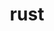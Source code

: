 ---
title: "rust"
layout: cache
categories: [package, develop-2024-02-04]
meta: {"versions": ["1.75.0"], "compilers": ["apple-clang@=15.0.0", "gcc@=11.4.0", "gcc@=7.5.0", "gcc@=9.4.0"], "oss": ["ubuntu18.04", "ubuntu20.04", "ubuntu22.04", "ventura"], "platforms": ["darwin", "linux"], "targets": ["aarch64", "neoverse_v1", "neoverse_v2", "ppc64le", "x86_64_v3"], "stacks": ["developer-tools", "e4s", "e4s-neoverse-v2", "e4s-neoverse_v1", "e4s-oneapi", "e4s-power", "ml-darwin-aarch64-mps", "ml-linux-x86_64-cpu", "ml-linux-x86_64-cuda", "ml-linux-x86_64-rocm", "radiuss", "root"], "num_specs": 11, "num_specs_by_stack": {"ml-darwin-aarch64-mps": 2, "root": 11, "developer-tools": 1, "radiuss": 1, "e4s-neoverse_v1": 1, "e4s-power": 1, "e4s": 1, "e4s-neoverse-v2": 1, "e4s-oneapi": 1, "ml-linux-x86_64-rocm": 2, "ml-linux-x86_64-cpu": 2, "ml-linux-x86_64-cuda": 2}}
spec_details: [{"hash": "fb3mwwleilyz2monbtjbgybm44r44fhh", "compiler": "apple-clang@=15.0.0", "versions": ["1.75.0"], "os": "ventura", "platform": "darwin", "target": "aarch64", "variants": ["build_system=generic", "~dev", "~docs", "+src"], "stacks": ["ml-darwin-aarch64-mps", "root"], "size": "-", "tarball": "https://binaries.spack.io/releases/develop-2024-02-04/build_cache/darwin-ventura-aarch64/apple-clang-15.0.0/rust-1.75.0/darwin-ventura-aarch64-apple-clang-15.0.0-rust-1.75.0-fb3mwwleilyz2monbtjbgybm44r44fhh.spack"}, {"hash": "5j4in5hf2mi2kri2nhugb3ltqywjmwmj", "compiler": "apple-clang@=15.0.0", "versions": ["1.75.0"], "os": "ventura", "platform": "darwin", "target": "aarch64", "variants": ["build_system=generic", "+dev", "~docs", "+src"], "stacks": ["ml-darwin-aarch64-mps", "root"], "size": "-", "tarball": "https://binaries.spack.io/releases/develop-2024-02-04/build_cache/darwin-ventura-aarch64/apple-clang-15.0.0/rust-1.75.0/darwin-ventura-aarch64-apple-clang-15.0.0-rust-1.75.0-5j4in5hf2mi2kri2nhugb3ltqywjmwmj.spack"}, {"hash": "pol7v2jmar4hts4fmy6sevl4lnejiogd", "compiler": "gcc@=7.5.0", "versions": ["1.75.0"], "os": "ubuntu18.04", "platform": "linux", "target": "x86_64_v3", "variants": ["build_system=generic", "+dev", "~docs", "+src"], "stacks": ["root", "developer-tools"], "size": "-", "tarball": "https://binaries.spack.io/releases/develop-2024-02-04/build_cache/linux-ubuntu18.04-x86_64_v3/gcc-7.5.0/rust-1.75.0/linux-ubuntu18.04-x86_64_v3-gcc-7.5.0-rust-1.75.0-pol7v2jmar4hts4fmy6sevl4lnejiogd.spack"}, {"hash": "coldrtxewtrstevo7vdx5jwciclbvaqg", "compiler": "gcc@=7.5.0", "versions": ["1.75.0"], "os": "ubuntu18.04", "platform": "linux", "target": "x86_64_v3", "variants": ["build_system=generic", "~dev", "~docs", "+src"], "stacks": ["radiuss", "root"], "size": "-", "tarball": "https://binaries.spack.io/releases/develop-2024-02-04/build_cache/linux-ubuntu18.04-x86_64_v3/gcc-7.5.0/rust-1.75.0/linux-ubuntu18.04-x86_64_v3-gcc-7.5.0-rust-1.75.0-coldrtxewtrstevo7vdx5jwciclbvaqg.spack"}, {"hash": "vz6i6r2nbpzhwamtzzj2qmknlwnmc4ly", "compiler": "gcc@=11.4.0", "versions": ["1.75.0"], "os": "ubuntu20.04", "platform": "linux", "target": "neoverse_v1", "variants": ["build_system=generic", "~dev", "~docs", "+src"], "stacks": ["e4s-neoverse_v1", "root"], "size": "-", "tarball": "https://binaries.spack.io/releases/develop-2024-02-04/build_cache/linux-ubuntu20.04-neoverse_v1/gcc-11.4.0/rust-1.75.0/linux-ubuntu20.04-neoverse_v1-gcc-11.4.0-rust-1.75.0-vz6i6r2nbpzhwamtzzj2qmknlwnmc4ly.spack"}, {"hash": "4q26sqjewvlocac553zufo5yoyfwwdep", "compiler": "gcc@=9.4.0", "versions": ["1.75.0"], "os": "ubuntu20.04", "platform": "linux", "target": "ppc64le", "variants": ["build_system=generic", "~dev", "~docs", "+src"], "stacks": ["e4s-power", "root"], "size": "-", "tarball": "https://binaries.spack.io/releases/develop-2024-02-04/build_cache/linux-ubuntu20.04-ppc64le/gcc-9.4.0/rust-1.75.0/linux-ubuntu20.04-ppc64le-gcc-9.4.0-rust-1.75.0-4q26sqjewvlocac553zufo5yoyfwwdep.spack"}, {"hash": "cyu5nvhxvgjvmintlc7pj2ncv3objuz2", "compiler": "gcc@=11.4.0", "versions": ["1.75.0"], "os": "ubuntu20.04", "platform": "linux", "target": "x86_64_v3", "variants": ["build_system=generic", "~dev", "~docs", "+src"], "stacks": ["root", "e4s"], "size": "-", "tarball": "https://binaries.spack.io/releases/develop-2024-02-04/build_cache/linux-ubuntu20.04-x86_64_v3/gcc-11.4.0/rust-1.75.0/linux-ubuntu20.04-x86_64_v3-gcc-11.4.0-rust-1.75.0-cyu5nvhxvgjvmintlc7pj2ncv3objuz2.spack"}, {"hash": "zxv5e4jt2a6rsusasx2ebs5ei4b7hfxk", "compiler": "gcc@=11.4.0", "versions": ["1.75.0"], "os": "ubuntu22.04", "platform": "linux", "target": "neoverse_v2", "variants": ["build_system=generic", "~dev", "~docs", "+src"], "stacks": ["e4s-neoverse-v2", "root"], "size": "-", "tarball": "https://binaries.spack.io/releases/develop-2024-02-04/build_cache/linux-ubuntu22.04-neoverse_v2/gcc-11.4.0/rust-1.75.0/linux-ubuntu22.04-neoverse_v2-gcc-11.4.0-rust-1.75.0-zxv5e4jt2a6rsusasx2ebs5ei4b7hfxk.spack"}, {"hash": "qrykq2na2zkck5splhvj2s7ke5bvl2oe", "compiler": "gcc@=11.4.0", "versions": ["1.75.0"], "os": "ubuntu22.04", "platform": "linux", "target": "x86_64_v3", "variants": ["build_system=generic", "~dev", "~docs", "+src"], "stacks": ["e4s-oneapi", "root"], "size": "-", "tarball": "https://binaries.spack.io/releases/develop-2024-02-04/build_cache/linux-ubuntu22.04-x86_64_v3/gcc-11.4.0/rust-1.75.0/linux-ubuntu22.04-x86_64_v3-gcc-11.4.0-rust-1.75.0-qrykq2na2zkck5splhvj2s7ke5bvl2oe.spack"}, {"hash": "f2gtepc7e7lxremzmvaediao3yx3echm", "compiler": "gcc@=11.4.0", "versions": ["1.75.0"], "os": "ubuntu22.04", "platform": "linux", "target": "x86_64_v3", "variants": ["build_system=generic", "+dev", "~docs", "+src"], "stacks": ["ml-linux-x86_64-rocm", "ml-linux-x86_64-cpu", "ml-linux-x86_64-cuda", "root"], "size": "-", "tarball": "https://binaries.spack.io/releases/develop-2024-02-04/build_cache/linux-ubuntu22.04-x86_64_v3/gcc-11.4.0/rust-1.75.0/linux-ubuntu22.04-x86_64_v3-gcc-11.4.0-rust-1.75.0-f2gtepc7e7lxremzmvaediao3yx3echm.spack"}, {"hash": "w7hutmgvuhp27uf5hnjw5izbz7m3ccwk", "compiler": "gcc@=11.4.0", "versions": ["1.75.0"], "os": "ubuntu22.04", "platform": "linux", "target": "x86_64_v3", "variants": ["build_system=generic", "~dev", "~docs", "+src"], "stacks": ["ml-linux-x86_64-rocm", "ml-linux-x86_64-cpu", "ml-linux-x86_64-cuda", "root"], "size": "-", "tarball": "https://binaries.spack.io/releases/develop-2024-02-04/build_cache/linux-ubuntu22.04-x86_64_v3/gcc-11.4.0/rust-1.75.0/linux-ubuntu22.04-x86_64_v3-gcc-11.4.0-rust-1.75.0-w7hutmgvuhp27uf5hnjw5izbz7m3ccwk.spack"}]
---